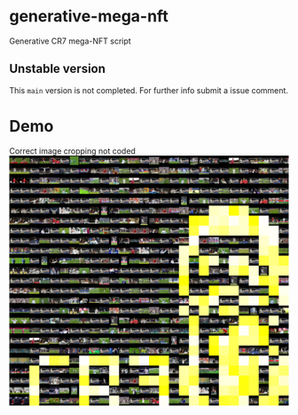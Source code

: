 # generative-mega-nft
Generative CR7 mega-NFT script

## Unstable version
This `main` version is not completed. For further info submit a issue comment. 

# Demo
Correct image cropping not coded
![](https://raw.githubusercontent.com/avcomps/generative-mega-nft/main/example.jpg)
